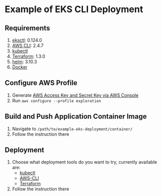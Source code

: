 # Example of EKS CLI Deployment 

## Requirements
1. [eksctl](https://github.com/aws/amazon-ecs-cli#installing): 0.124.0
2. [AWS CLI](https://docs.aws.amazon.com/cli/latest/userguide/getting-started-install.html): 2.4.7
3. [kubectl](https://eksctl.io/introduction/#installation)
4. [Terraform](https://developer.hashicorp.com/terraform/tutorials/aws-get-started/install-cli): 1.3.0
5. [helm](https://helm.sh/docs/intro/install/): 3.10.3
6. [Docker](https://docs.docker.com/engine/install/)

## Configure AWS Profile
1. Generate [AWS Access Key and Secret Key via AWS Console](https://docs.aws.amazon.com/IAM/latest/UserGuide/id_credentials_access-keys.html#Using_CreateAccessKey)
2. Run `aws configure --profile exploration`

## Build and Push Application Container Image
1. Navigate to `/path/to/example-eks-deployment/container/`
2. Follow the instruction there

## Deployment
1. Choose what deployment tools do you want to try, currently available are:
   - [kubectl](./deploy/kubectl/)
   - [AWS-CLI](./deploy/aws-cli/)
   - [Terraform](./deploy/terraform/)
2. Follow the instruction there
